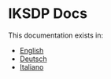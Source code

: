 # IKSDP Docs

This documentation exists in:

- [English](en/project.md)
- [Deutsch](de/project.md)
- [Italiano](it/project.md)

